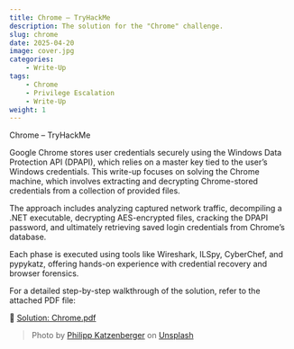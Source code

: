 ```yaml
---
title: Chrome – TryHackMe
description: The solution for the "Chrome" challenge.
slug: chrome
date: 2025-04-20
image: cover.jpg
categories:
    - Write-Up
tags:
    - Chrome
    - Privilege Escalation
    - Write-Up
weight: 1
---
```


Chrome – TryHackMe

Google Chrome stores user credentials securely using the Windows Data Protection API (DPAPI), which relies on a master key tied to the user’s Windows credentials. This write-up focuses on solving the Chrome machine, which involves extracting and decrypting Chrome-stored credentials from a collection of provided files.

The approach includes analyzing captured network traffic, decompiling a .NET executable, decrypting AES-encrypted files, cracking the DPAPI password, and ultimately retrieving saved login credentials from Chrome’s database.

Each phase is executed using tools like Wireshark, ILSpy, CyberChef, and pypykatz, offering hands-on experience with credential recovery and browser forensics.

For a detailed step-by-step walkthrough of the solution, refer to the attached PDF file:

📄 [Solution: Chrome.pdf](/writeups/files/Chrome_WriteUp.pdf)

> Photo by [Philipp Katzenberger](https://unsplash.com/@fantasyflip?utm_content=creditCopyText&utm_medium=referral&utm_source=unsplash) on [Unsplash](https://unsplash.com/photos/closeup-photo-of-turned-on-blue-and-white-laptop-computer-iIJrUoeRoCQ?utm_content=creditCopyText&utm_medium=referral&utm_source=unsplash)
